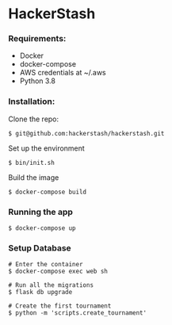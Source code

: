 # HackerStash

### Requirements:
- Docker
- docker-compose
- AWS credentials at ~/.aws
- Python 3.8

### Installation:
Clone the repo:
```shell script
$ git@github.com:hackerstash/hackerstash.git
```
Set up the environment
```shell script
$ bin/init.sh
```
Build the image
```shell script
$ docker-compose build
```

### Running the app
```shell script
$ docker-compose up
```

### Setup Database
```shell script
# Enter the container
$ docker-compose exec web sh

# Run all the migrations
$ flask db upgrade

# Create the first tournament
$ python -m 'scripts.create_tournament'
```
